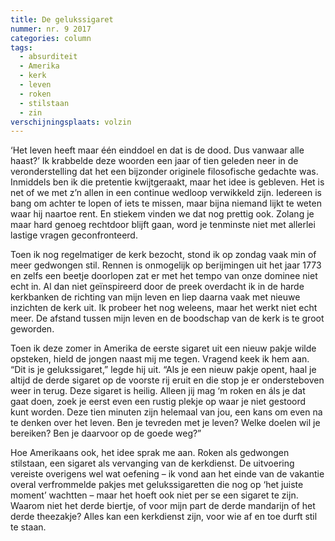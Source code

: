 ```yaml
---
title: De gelukssigaret
nummer: nr. 9 2017
categories: column
tags:
  - absurditeit
  - Amerika
  - kerk
  - leven
  - roken
  - stilstaan
  - zin
verschijningsplaats: volzin
---
```


‘Het leven heeft maar één einddoel en dat is de dood. Dus vanwaar alle haast?’ Ik krabbelde deze woorden een jaar of tien geleden neer in de veronderstelling dat het een bijzonder originele filosofische gedachte was. Inmiddels ben ik die pretentie kwijtgeraakt, maar het idee is gebleven. Het is net of we met z’n allen in een continue wedloop verwikkeld zijn. Iedereen is bang om achter te lopen of iets te missen, maar bijna niemand lijkt te weten waar hij naartoe rent. En stiekem vinden we dat nog prettig ook. Zolang je maar hard genoeg rechtdoor blijft gaan, word je tenminste niet met allerlei lastige vragen geconfronteerd.

Toen ik nog regelmatiger de kerk bezocht, stond ik op zondag vaak min of meer gedwongen stil. Rennen is onmogelijk op berijmingen uit het jaar 1773 en zelfs een beetje doorlopen zat er met het tempo van onze dominee niet echt in. Al dan niet geïnspireerd door de preek overdacht ik in de harde kerkbanken de richting van mijn leven en liep daarna vaak met nieuwe inzichten de kerk uit. Ik probeer het nog weleens, maar het werkt niet echt meer. De afstand tussen mijn leven en de boodschap van de kerk is te groot geworden.

Toen ik deze zomer in Amerika de eerste sigaret uit een nieuw pakje wilde opsteken, hield de jongen naast mij me tegen. Vragend keek ik hem aan. “Dit is je gelukssigaret,” legde hij uit. “Als je een nieuw pakje opent, haal je altijd de derde sigaret op de voorste rij eruit en die stop je er ondersteboven weer in terug. Deze sigaret is heilig. Alleen jij mag ‘m roken en áls je dat gaat doen, zoek je eerst even een rustig plekje op waar je niet gestoord kunt worden. Deze tien minuten zijn helemaal van jou, een kans om even na te denken over het leven. Ben je tevreden met je leven? Welke doelen wil je bereiken? Ben je daarvoor op de goede weg?”

Hoe Amerikaans ook, het idee sprak me aan. Roken als gedwongen stilstaan, een sigaret als vervanging van de kerkdienst. De uitvoering vereiste overigens wel wat oefening – ik vond aan het einde van de vakantie overal verfrommelde pakjes met gelukssigaretten die nog op ‘het juiste moment’ wachtten – maar het hoeft ook niet per se een sigaret te zijn. Waarom niet het derde biertje, of voor mijn part de derde mandarijn of het derde theezakje? Alles kan een kerkdienst zijn, voor wie af en toe durft stil te staan.

